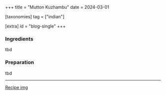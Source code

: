 +++
title = "Mutton Kuzhambu"
date = 2024-03-01

[taxonomies]
tag = ["indian"]

[extra]
id = "blog-single"
+++

### Ingredients
tbd

### Preparation
tbd

---
[Recipe img](/images/mutton_kuzhambu.jpeg)
